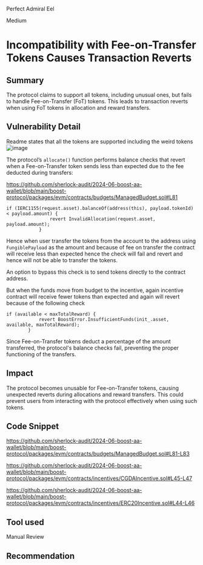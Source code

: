 Perfect Admiral Eel

Medium

# Incompatibility with Fee-on-Transfer Tokens Causes Transaction Reverts

## Summary
The protocol claims to support all tokens, including unusual ones, but fails to handle Fee-on-Transfer (FoT) tokens. This leads to transaction reverts when using FoT tokens in allocation and reward transfers.

## Vulnerability Detail
Readme states that all the tokens are supported including the weird tokens
![image](https://github.com/user-attachments/assets/bdc6b709-c594-4888-818a-f69fb81bd91c)

The protocol’s `allocate()` function performs balance checks that revert when a Fee-on-Transfer token sends less than expected due to the fee deducted during transfers:

https://github.com/sherlock-audit/2024-06-boost-aa-wallet/blob/main/boost-protocol/packages/evm/contracts/budgets/ManagedBudget.sol#L81

```solidity
if (IERC1155(request.asset).balanceOf(address(this), payload.tokenId) < payload.amount) {
                revert InvalidAllocation(request.asset, payload.amount);
            }
```

Hence when user transfer the tokens from the account to the address using `FungiblePayload` as the amount and because of fee on transfer the contract will receive less than expected hence the check will fail and revert and hence will not be able to transfer the tokens.

An option to bypass this check is to send tokens directly to the contract address.

But when the funds move from budget to the incentive, again incentive contract will receive fewer tokens than expected and again will revert because of the following check 

```solidity             
if (available < maxTotalReward) { 
            revert BoostError.InsufficientFunds(init_.asset, available, maxTotalReward);
        }
```

Since Fee-on-Transfer tokens deduct a percentage of the amount transferred, the protocol's balance checks fail, preventing the proper functioning of the transfers.

## Impact
The protocol becomes unusable for Fee-on-Transfer tokens, causing unexpected reverts during allocations and reward transfers. This could prevent users from interacting with the protocol effectively when using such tokens.

## Code Snippet
https://github.com/sherlock-audit/2024-06-boost-aa-wallet/blob/main/boost-protocol/packages/evm/contracts/budgets/ManagedBudget.sol#L81-L83

https://github.com/sherlock-audit/2024-06-boost-aa-wallet/blob/main/boost-protocol/packages/evm/contracts/incentives/CGDAIncentive.sol#L45-L47

https://github.com/sherlock-audit/2024-06-boost-aa-wallet/blob/main/boost-protocol/packages/evm/contracts/incentives/ERC20Incentive.sol#L44-L46

## Tool used

Manual Review

## Recommendation